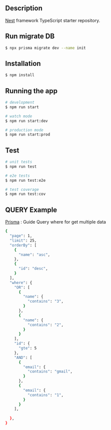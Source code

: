 ## Description

[Nest](https://github.com/nestjs/nest) framework TypeScript starter repository.

## Run migrate DB

```bash
$ npx prisma migrate dev --name init
```

## Installation

```bash
$ npm install
```

## Running the app

```bash
# development
$ npm run start

# watch mode
$ npm run start:dev

# production mode
$ npm run start:prod
```

## Test

```bash
# unit tests
$ npm run test

# e2e tests
$ npm run test:e2e

# test coverage
$ npm run test:cov
```

## QUERY Example

[Prisma](https://www.prisma.io/docs/reference/api-reference/prisma-client-reference) : Guide Query where for get multiple data


```bash
{
  "page": 1,
  "limit": 25,
  "orderBy": [
    {
      "name": "asc",
    },
    {
      "id": "desc",
    }
  ],
  "where": {
    "OR": [
      {
        "name": {
          "contains": "3",
        }
      },
      {
        "name": {
          "contains": "2",
        }
      }
    ],
    "id": {
      "gte": 5
    },
    "AND": [
      {
        "email": {
          "contains": "gmail",
        }
      },
      {
        "email": {
          "contains": "1",
        }
      }
    ],
    
  },
}
```